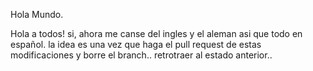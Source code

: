 Hola Mundo.

Hola a todos! 
si, ahora me canse del ingles y el aleman asi que todo en español.
la idea es una vez que haga el pull request de estas modificaciones y borre el branch.. 
retrotraer al estado anterior..
